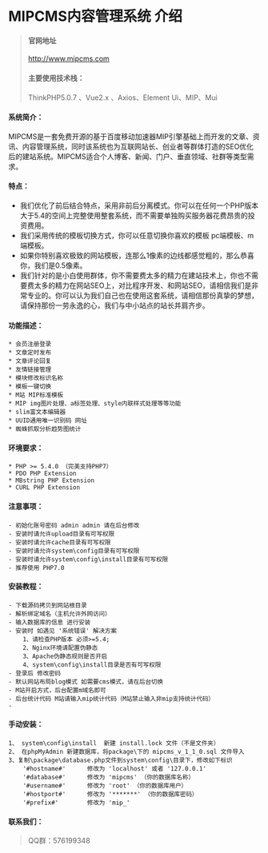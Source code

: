 # MIPCMS内容管理系统 介绍
> #### 官网地址
> http://www.mipcms.com
> #### 主要使用技术栈：
> ThinkPHP5.0.7 、Vue2.x 、Axios、Element Ui、MIP、Mui
 #### 系统简介：
MIPCMS是一套免费开源的基于百度移动加速器MIP引擎基础上而开发的文章、资讯、内容管理系统，同时该系统也为互联网站长、创业者等群体打造的SEO优化后的建站系统。MIPCMS适合个人博客、新闻、门户、垂直领域、社群等类型需求。
#### 特点：
   *  我们优化了前后结合特点，采用非前后分离模式。你可以在任何一个PHP版本大于5.4的空间上完整使用整套系统，而不需要单独购买服务器花费昂贵的投资费用。
   *  我们采用传统的模板切换方式，你可以任意切换你喜欢的模板 pc端模板、m端模板。
   *  如果你特别喜欢极致的网站模板，连那么1像素的边线都感觉粗的，那么恭喜你，我们是0.5像素。
   *  我们针对的是小白使用群体，你不需要费太多的精力在建站技术上，你也不需要费太多的精力在网站SEO上，对比程序开发、和网站SEO，请相信我们是非常专业的。你可以认为我们自己也在使用这套系统，请相信那份真挚的梦想，请保持那份一劳永逸的心，我们与中小站点的站长并肩齐步。
    
 #### 功能描述：
    * 会员注册登录
    * 文章定时发布
    * 文章评论回复
    * 友情链接管理
    * 模块修改标识名称
    * 模板一键切换
    * M站 MIP标准模板
    * MIP img图片处理、a标签处理、style内联样式处理等等功能
    * slim富文本编辑器
    * UUID通用唯一识别码 网址
    * 蜘蛛抓取分析趋势图统计
#### 环境要求：
    * PHP >= 5.4.0 （完美支持PHP7）
    * PDO PHP Extension
    * MBstring PHP Extension
    * CURL PHP Extension
#### 注意事项：
    - 初始化账号密码 admin admin 请在后台修改 
    - 安装时请允许upload目录有可写权限
    - 安装时请允许cache目录有可写权限
    - 安装时请允许system\config目录有可写权限
    - 安装时请允许system\config\install目录有可写权限
    - 推荐使用 PHP7.0

#### 安装教程：
    - 下载源码拷贝到网站根目录
    - 解析绑定域名（主机允许外网访问）
    - 输入数据库的信息 进行安装
    - 安装时 如遇见 '系统错误' 解决方案
        1、请检查PHP版本 必须>=5.4;
        2、Nginx环境请配置伪静态
        3、Apache伪静态规则是否开启
        4、system\config\install目录是否有可写权限
    - 登录后 修改密码
    - 默认网站布局blog模式 如需要cms模式，请在后台切换
    - M站开启方式，后台配置m域名即可
    - 后台统计代码 M站请输入mip统计代码（M站禁止输入非mip支持统计代码）
    - 
#### 手动安装：
    1、 system\config\install  新建 install.lock 文件（不是文件夹）
    2、 在phpMyAdmin 新建数据库，将package\下的 mipcms_v_1_1_0.sql 文件导入
    3、复制\package\database.php文件到system\config\目录下，修改如下标识
        '#hostname#'      修改为 'localhost' 或者 '127.0.0.1' 
        '#database#'      修改为 'mipcms' （你的数据库名称）
        '#username#'      修改为 'root' （你的数据库用户）
        '#hostport#'      修改为 '*******' （你的数据库密码）
        '#prefix#'        修改为 'mip_'
 #### 联系我们：
 > QQ群：576199348